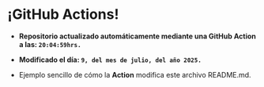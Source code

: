 # ¡GitHub Actions!
* **Repositorio actualizado automáticamente mediante una GitHub Action a las: `20:04:59hrs.`**
* **Modificado el día: `9, del mes de julio, del año 2025.`**

* Ejemplo sencillo de cómo la **Action** modifica este archivo README.md.
